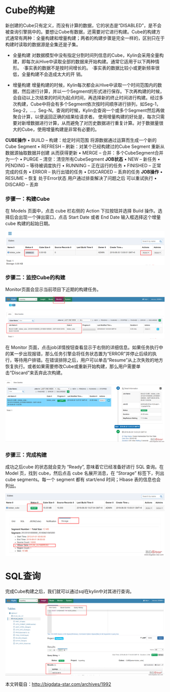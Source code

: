 # Cube的构建

新创建的Cube只有定义，而没有计算的数据，它的状态是“DISABLED”，是不会被查询引擎挑中的。要想让Cube有数据，还需要对它进行构建。Cube的构建方式通常有两种：全量构建和增量构建；两者的构建步骤是完全一样的，区别只在于构建时读取的数据源是全集还是子集。

- 全量构建
  对数据模型中没有指定分割时间列信息的Cube，Kylin会采用全量构建，即每次从Hive中读取全部的数据来开始构建。通常它适用于以下两种情形。
  ·事实表的数据不是按时间增长的。
  ·事实表的数据比较小或更新频率很低，全量构建不会造成太大的开
  销。

- 增量构建
  增量构建的时候，Kylin每次都会从Hive中读取一个时间范围内的数据，然后进行计算，并以一个Segment的形式进行保存。下次再构建的时候，会自动以上次结束的时间为起点时间，再选择新的终止时间进行构建。经过多次构建，Cube中将会有多个Segment依次按时间顺序进行排列，如Seg-1，Seg-2，…，Seg-N。查询的时候，Kylin会查询一个或多个Segment然后再做聚合计算，以便返回正确的结果给请求者。
  使用增量构建的好处是，每次只需要对新增数据进行计算，从而避免了对历史数据进行重复计算。对于数据量很大的Cube，使用增量构建是非常有必要的。

**CUBE操作**
• BUILD – 构建：给定时间范围 将源数据通过运算而生成一个新的Cube Segment
• REFRESH – 刷新：对某个已经构建过的Cube Segment 重新从数据源抽取数据并创建 从而获得更新
• MERGE – 合并：多个CubeSegment合并为一个
• PURGE – 清空：清空所有CubeSegment
**JOB状态**
• NEW – 新任务
• PENDING – 等待被调度执行
• RUNNING – 正在运行的任务
• FINISHED – 正常完成的任务
• ERROR – 执行出错的任务
• DISCARDED – 丢弃的任务
**JOB操作**
• RESUME – 恢复 处于Error状态 用户通过排查解决了问题之后 可以重试执行
• DISCARD – 丢弃

### 步骤一：构建Cube

在 Models 页面中，点击 cube 栏右侧的 Action 下拉按钮并选择 Build 操作。选择后会出现一个弹出窗口，点击 Start Date 或者 End Date 输入框选择这个增量 cube 构建的起始日期。

![image-20190421053535242](.image/kylinbuildcube.assets/image-20190421053535242-5796135.png)

### 步骤二：监控Cube的构建

Monitor页面会显示当前项目下近期的构建任务。

![image-20190421053614982](.image/kylinbuildcube.assets/image-20190421053614982-5796175.png)

在 Monitor 页面，点击job详情按钮查看显示于右侧的详细信息。如果任务执行中的某一步出现报错，那么任务引擎会将任务状态置为“ERROR”并停止后续的执行，等待用户排错。在错误排除之后，用户可以单击“Resume”从上次失败的地方恢复执行。或者如果需要修改Cube或重新开始构建，那么用户需要单击“Discard”来丢弃此次构建。

![image-20190421053657521](.image/kylinbuildcube.assets/image-20190421053657521-5796217.png)

### 步骤三：完成构建

成功之后cube 的状态就会变为 “Ready”, 意味着它已经准备好进行 SQL 查询。在 Model 页，找到 cube，然后点击 cube 名展开消息，在 “Storage” 标签下，列出 cube segments。每一个 segment 都有 start/end 时间；Hbase 表的信息也会列出。

![image-20190421053742621](.image/kylinbuildcube.assets/image-20190421053742621-5796262.png)

# SQL查询

完成Cube构建之后，我们就可以通过sql在kylin中对其进行查询。

![image-20190421053845522](.image/kylinbuildcube.assets/image-20190421053845522-5796325.png)



本文转载自：http://bigdata-star.com/archives/1992